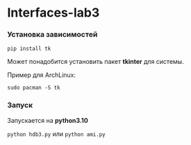 # Interfaces-lab3

### Установка зависимостей
`pip install tk`

Может понадобится установить пакет **tkinter** для системы.

Пример для ArchLinux:

`sudo pacman -S tk`
### Запуск
Запускается на **python3.10**

`python hdb3.py` или `python ami.py`
